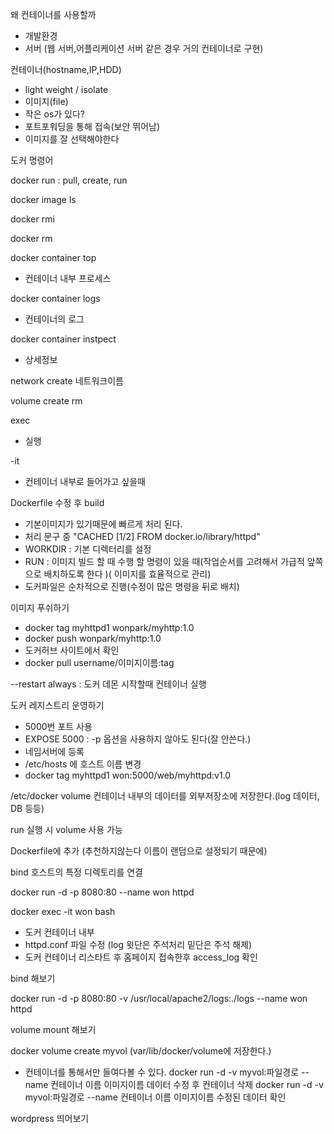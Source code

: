 왜 컨테이너를 사용할까
- 개발환경
- 서버 (웹 서버,어플리케이션 서버 같은 경우 거의 컨테이너로 구현)

컨테이너(hostname,IP,HDD)
- light weight / isolate
- 이미지(file)
- 작은 os가 있다?
- 포트포워딩을 통해 접속(보안 뛰어남)
- 이미지를 잘 선택해야한다

도커 명령어

docker run : pull, create, run

docker image ls

docker rmi

docker rm

docker container top
- 컨테이너 내부 프로세스

docker container logs 
- 컨테이너의 로그

docker container instpect
- 상세정보

network create 네트워크이름

volume create rm 

exec
- 실행

-it
- 컨테이너 내부로 들어가고 싶을때

Dockerfile  수정 후 build
- 기본이미지가 있기때문에 빠르게 처리 된다.
- 처리 문구 중 "CACHED \[1/2] FROM docker.io/library/httpd"
- WORKDIR : 기본 디렉터리를 설정
- RUN : 이미지 빌드 할 때 수행 할 명령이 있을 때(작업순서를 고려해서 가급적 앞쪽으로 배치하도록 한다 )( 이미지를 효율적으로 관리)
- 도커파일은 순차적으로 진행(수정이 많은 명령을 뒤로 배치)

이미지 푸쉬하기
- docker tag myhttpd1 wonpark/myhttp:1.0
- docker push wonpark/myhttp:1.0
- 도커허브 사이트에서 확인
-  docker pull username/이미지이름:tag

--restart always  : 도커 데몬 시작할때 컨테이너 실행

도커 레지스트리 운영하기
- 5000번 포트 사용
- EXPOSE 5000 : -p 옵션을 사용하지 않아도 된다(잘 안쓴다.)
- 네임서버에 등록
- /etc/hosts 에 호스트 이름 변경
- docker tag myhttpd1 won:5000/web/myhttpd:v1.0

/etc/docker
volume 컨테이너 내부의 데이터를 외부저장소에 저장한다.(log 데이터, DB 등등)

run 실행 시 volume 사용 가능

Dockerfile에 추가 (추천하지않는다 이름이 랜덤으로 설정되기 때문에)

bind 호스트의 특정 디렉토리를 연결

docker run -d -p 8080:80 --name won  httpd

docker exec -it won bash
- 도커 컨테이너 내부
- httpd.conf 파일 수정 (log 윗단은 주석처리 밑단은 주석 해제)
- 도커 컨테이너 리스타트 후 홈페이지 접속한후 access_log  확인

bind  해보기

docker run -d -p 8080:80 -v /usr/local/apache2/logs:./logs --name won  httpd

volume mount 해보기

docker volume create myvol (var/lib/docker/volume에 저장한다.)
- 컨테이너를 통해서만 들여다볼 수 있다.
docker run -d -v myvol:파일경로 --name 컨테이너 이름 이미지이름
데이터 수정 후 컨테이너 삭제
docker run -d -v myvol:파일경로 --name 컨테이너 이름 이미지이름
수정된 데이터 확인


wordpress 띄어보기